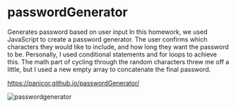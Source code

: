 # passwordGenerator
Generates password based on user input
In this homework, we used JavaScript to create a password generator. The user confirms which characters they would like to include, and how long they want the password to be. Personally, I used conditional statements and for loops to achieve this. The math part of cycling through the random characters threw me off a little, but I used a new empty array to concatenate the final password. 

https://panicor.github.io/passwordGenerator/

![passwordgenerator](https://user-images.githubusercontent.com/85498209/134782550-d750fda5-806f-4ac3-8b69-74c1c209ba47.PNG)
